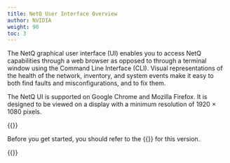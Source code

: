 ```yaml
---
title: NetQ User Interface Overview
author: NVIDIA
weight: 90
toc: 3
---
```

The NetQ graphical user interface (UI) enables you to access NetQ capabilities through a web browser as opposed to through a terminal window using the Command Line Interface (CLI). Visual representations of the health of the network, inventory, and system events make it easy to both find faults and misconfigurations, and to fix them.

The NetQ UI is supported on Google Chrome and Mozilla Firefox. It is designed to be viewed on a display with a minimum resolution of 1920 × 1080 pixels.

{{<notice tip>}}

Before you get started, you should refer to the {{<link title="NVIDIA Cumulus NetQ 4.1 Release Notes" text="release notes">}} for this version.

{{</notice>}}
